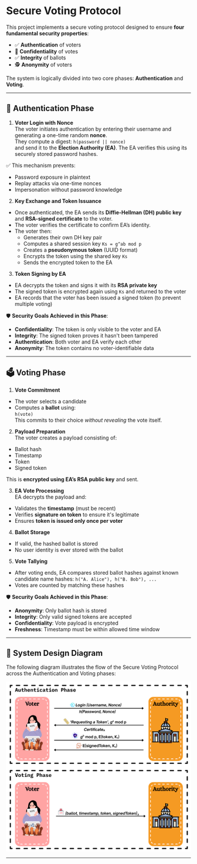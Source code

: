 # Secure Voting Protocol

This project implements a secure voting protocol designed to ensure **four fundamental security properties**:

- ✅ **Authentication** of voters  
- 🔐 **Confidentiality** of votes  
- ✅ **Integrity** of ballots  
- 🕵️ **Anonymity** of voters  

The system is logically divided into two core phases: **Authentication** and **Voting**.

---

## 🔑 Authentication Phase

1. **Voter Login with Nonce**  
   The voter initiates authentication by entering their username and generating a one-time random **nonce**.  
   They compute a digest:  `h(password || nonce)`  
   and send it to the **Election Authority (EA)**. The EA verifies this using its securely stored password hashes.

✅ This mechanism prevents:
- Password exposure in plaintext  
- Replay attacks via one-time nonces  
- Impersonation without password knowledge

2. **Key Exchange and Token Issuance**  
- Once authenticated, the EA sends its **Diffie-Hellman (DH) public key** and **RSA-signed certificate** to the voter.  
- The voter verifies the certificate to confirm EA’s identity.  
- The voter then:
  - Generates their own DH key pair  
  - Computes a shared session key `Ks = g^ab mod p`  
  - Creates a **pseudonymous token** (UUID format)  
  - Encrypts the token using the shared key `Ks`  
  - Sends the encrypted token to the EA  

3. **Token Signing by EA**  
- EA decrypts the token and signs it with its **RSA private key**  
- The signed token is encrypted again using `Ks` and returned to the voter  
- EA records that the voter has been issued a signed token (to prevent multiple voting)

🛡️ **Security Goals Achieved in this Phase**:
- **Confidentiality**: The token is only visible to the voter and EA  
- **Integrity**: The signed token proves it hasn't been tampered  
- **Authentication**: Both voter and EA verify each other  
- **Anonymity**: The token contains no voter-identifiable data

---

## 🗳️ Voting Phase

1. **Vote Commitment**  
- The voter selects a candidate  
- Computes a **ballot** using:  
  `h(vote)`  
  This commits to their choice *without revealing* the vote itself.

2. **Payload Preparation**  
The voter creates a payload consisting of:
- Ballot hash  
- Timestamp  
- Token  
- Signed token  

This is **encrypted using EA’s RSA public key** and sent.

3. **EA Vote Processing**  
EA decrypts the payload and:
- Validates the **timestamp** (must be recent)  
- Verifies **signature on token** to ensure it's legitimate  
- Ensures **token is issued only once per voter**

4. **Ballot Storage**  
- If valid, the hashed ballot is stored  
- No user identity is ever stored with the ballot

5. **Vote Tallying**  
- After voting ends, EA compares stored ballot hashes against known candidate name hashes:
  `h("A. Alice"), h("B. Bob"), ...`  
- Votes are counted by matching these hashes

🛡️ **Security Goals Achieved in this Phase**:
- **Anonymity**: Only ballot hash is stored  
- **Integrity**: Only valid signed tokens are accepted  
- **Confidentiality**: Vote payload is encrypted  
- **Freshness**: Timestamp must be within allowed time window

---

## 🧩 System Design Diagram

The following diagram illustrates the flow of the Secure Voting Protocol across the Authentication and Voting phases:

![Secure Voting Design Diagram](Design_Diagram.png)

---
